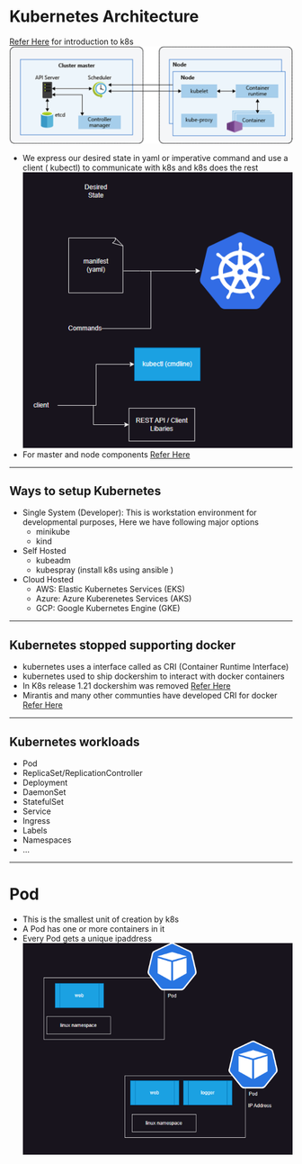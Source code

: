 # Kubernetes Architecture

[Refer Here](https://directdevops.blog/2019/10/09/kubernetes-introduction/) for introduction to  k8s
![Preview](images/k8s3.png)

* We express our desired state in yaml or imperative command and use a client ( kubectl) to communicate with k8s and k8s does the rest
![Preview](images/k8s4.png)
* For master and node components [Refer Here](https://directdevops.blog/2019/10/10/kubernetes-master-and-node-components/)

---

## Ways to setup Kubernetes

* Single System (Developer): This is workstation environment for developmental purposes, Here we have following major options
  * minikube
  * kind
* Self Hosted
  * kubeadm
  * kubespray (install k8s using ansible )
* Cloud Hosted
  * AWS: Elastic Kubernetes Services (EKS)
  * Azure: Azure Kuberenetes Services (AKS)
  * GCP: Google Kubernetes Engine (GKE)

---

## Kubernetes stopped supporting docker

* kubernetes uses a interface called as CRI (Container Runtime Interface)
* kubernetes used to ship dockershim to interact with docker containers
* In K8s release 1.21 dockershim was removed [Refer Here](https://kubernetes.io/blog/2020/12/02/dont-panic-kubernetes-and-docker/)
* Mirantis and many other communties have developed CRI for docker [Refer Here](https://github.com/Mirantis/cri-dockerd)

---

## Kubernetes workloads

* Pod
* ReplicaSet/ReplicationController
* Deployment
* DaemonSet
* StatefulSet
* Service
* Ingress
* Labels
* Namespaces
* …

---

# Pod

* This is the smallest unit of creation by k8s
* A Pod has one or more containers in it
* Every Pod gets a unique ipaddress
![Preview](images/k8s5.png)
